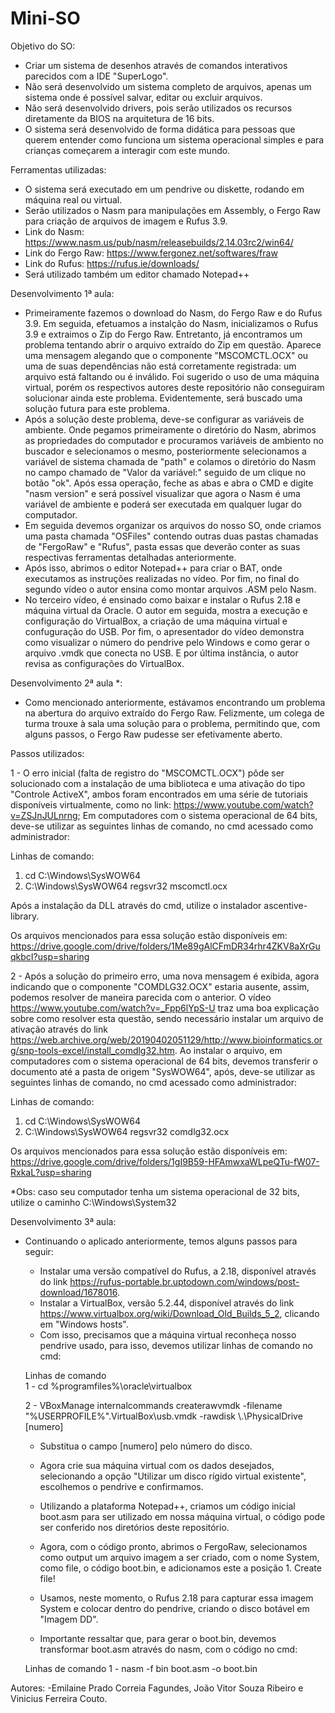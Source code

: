 # Mini-SO

Objetivo do SO: 
  - Criar um sistema de desenhos através de comandos interativos parecidos com a IDE "SuperLogo".
  - Não será desenvolvido um sistema completo de arquivos, apenas um sistema onde é possível salvar, editar ou excluir arquivos.
  - Não será desenvolvido drivers, pois serão utilizados os recursos diretamente da BIOS na arquitetura de 16 bits.
  - O sistema será desenvolvido de forma didática para pessoas que querem entender como funciona um sistema operacional simples e para crianças começarem a interagir com este mundo.

Ferramentas utilizadas:
  - O sistema será executado em um pendrive ou diskette, rodando em máquina real ou virtual.
  - Serão utilizados o Nasm para manipulações em Assembly, o Fergo Raw para criação de arquivos de imagem e Rufus 3.9.
  - Link do Nasm: https://www.nasm.us/pub/nasm/releasebuilds/2.14.03rc2/win64/
  - Link do Fergo Raw: https://www.fergonez.net/softwares/fraw
  - Link do Rufus: https://rufus.ie/downloads/
  - Será utilizado também um editor chamado Notepad++

Desenvolvimento 1ª aula:
  - Primeiramente fazemos o download do Nasm, do Fergo Raw e do Rufus 3.9. Em seguida, efetuamos a instalção do Nasm, inicializamos o Rufus 3.9 e extraimos o Zip do Fergo Raw. Entretanto, já encontramos um problema tentando abrir o arquivo extraído do Zip em questão. Aparece uma mensagem alegando que o componente "MSCOMCTL.OCX" ou uma de suas dependências não está corretamente registrada: um arquivo está faltando ou é inválido. Foi sugerido o uso de uma máquina virtual, porém os respectivos autores deste repositório não conseguiram solucionar ainda este problema. Evidentemente, será buscado uma solução futura para este problema.
  - Após a solução deste problema, deve-se configurar as variáveis de ambiente. Onde pegamos primeiramente o diretório do Nasm, abrimos as propriedades do computador e procuramos variáveis de ambiento no buscador e selecionamos o mesmo, posteriormente selecionamos a variável de sistema chamada de "path" e colamos o diretório do Nasm no campo chamado de "Valor da variável:" seguido de um clique no botão "ok". Após essa operação, feche as abas e abra o CMD e digite "nasm version" e será possível visualizar que agora o Nasm é uma variável de ambiente e poderá ser executada em qualquer lugar do computador.
  - Em seguida devemos organizar os arquivos do nosso SO, onde criamos uma pasta chamada "OSFiles" contendo outras duas pastas chamadas de "FergoRaw" e "Rufus", pasta essas que deverão conter as suas respectivas ferramentas detalhadas anteriormente.
  - Após isso, abrimos o editor Notepad++ para criar o BAT, onde executamos as instruções realizadas no vídeo. Por fim, no final do segundo vídeo o autor ensina como montar arquivos .ASM pelo Nasm.
  - No terceiro vídeo, é ensinado como baixar e instalar o Rufus 2.18 e máquina virtual da Oracle. O autor em seguida, mostra a execução e configuração do VirtualBox, a criação de uma máquina virtual e confuguração do USB. Por fim, o apresentador do vídeo demonstra como visualizar o número do pendrive pelo Windows e como gerar o arquivo .vmdk que conecta no USB. E por última instância, o autor revisa as configurações do VirtualBox.

Desenvolvimento 2ª aula *:

  - Como mencionado anteriormente, estávamos encontrando um problema na abertura do arquivo extraído do Fergo Raw. Felizmente, um colega de turma trouxe à sala uma solução para o problema, permitindo que, com alguns passos, o Fergo Raw pudesse ser efetivamente aberto.

  Passos utilizados:

  1 - O erro inicial (falta de registro do "MSCOMCTL.OCX") pôde ser solucionado com a instalação de uma biblioteca e uma ativação do tipo "Controle ActiveX", ambos foram       encontrados em uma série de tutoriais disponíveis virtualmente, como no link: https://www.youtube.com/watch?v=ZSJnJULnrng; Em computadores com o sistema operacional de 64 bits, deve-se utilizar as seguintes linhas de comando, no cmd acessado como administrador:
 
  Linhas de comando:
  1. cd C:\Windows\SysWOW64
  2. C:\Windows\SysWOW64 regsvr32 mscomctl.ocx

  Após a instalação da DLL através do cmd, utilize o instalador ascentive-library.

  Os arquivos mencionados para essa solução estão disponíveis em: https://drive.google.com/drive/folders/1Me89gAlCFmDR34rhr4ZKV8aXrGuqkbcI?usp=sharing

  2 - Após a solução do primeiro erro, uma nova mensagem é exibida, agora indicando que o componente "COMDLG32.OCX" estaria ausente, assim, podemos resolver de maneira parecida com o anterior. O vídeo https://www.youtube.com/watch?v=_Fpp6lYpS-U traz uma boa explicação sobre como resolver esta questão, sendo necessário instalar um arquivo de ativação através do link https://web.archive.org/web/20190402051129/http://www.bioinformatics.org/snp-tools-excel/install_comdlg32.htm. Ao instalar o arquivo, em computadores com o sistema operacional de 64 bits, devemos transferir o documento até a pasta de origem "SysWOW64", após, deve-se utilizar as seguintes linhas de comando, no cmd acessado como administrador:

  Linhas de comando:
  1. cd C:\Windows\SysWOW64
  2. C:\Windows\SysWOW64 regsvr32 comdlg32.ocx

  Os arquivos mencionados para essa solução estão disponíveis em: https://drive.google.com/drive/folders/1gI9B59-HFAmwxaWLpeQTu-fW07-RxkaL?usp=sharing

*Obs: caso seu computador tenha um sistema operacional de 32 bits, utilize o caminho C:\Windows\System32

Desenvolvimento 3ª aula:
  - Continuando o aplicado anteriormente, temos alguns passos para seguir:
     - Instalar uma versão compatível do Rufus, a 2.18, disponível através do link https://rufus-portable.br.uptodown.com/windows/post-download/1678016. 
     - Instalar a VirtualBox, versão 5.2.44, disponível através do link https://www.virtualbox.org/wiki/Download_Old_Builds_5_2, clicando em "Windows hosts".
     - Com isso, precisamos que a máquina virtual reconheça nosso pendrive usado, para isso, devemos utilizar linhas de comando no cmd:
    
      Linhas de comando    
      1 - cd %programfiles%\oracle\virtualbox
    
      2 - VBoxManage internalcommands createrawvmdk -filename "%USERPROFILE%"\.VirtualBox\usb.vmdk -rawdisk \\.\PhysicalDrive [numero]

    - Substitua o campo [numero] pelo número do disco.
    - Agora crie sua máquina virtual com os dados desejados, selecionando a opção "Utilizar um disco rígido virtual existente", escolhemos o pendrive e confirmamos.
    - Utilizando a plataforma Notepad++, criamos um código inicial boot.asm para ser utilizado em nossa máquina virtual, o código pode ser conferido nos diretórios deste repositório.
    - Agora, com o código pronto, abrimos o FergoRaw, selecionamos como output um arquivo imagem a ser criado, com o nome System, como file, o código boot.bin, e adicionamos este a posição 1. Create file!
    - Usamos, neste momento, o Rufus 2.18 para capturar essa imagem System e colocar dentro do pendrive, criando o disco botável em "Imagem DD".
      
    - Importante ressaltar que, para gerar o boot.bin, devemos transformar boot.asm através do nasm, com o código no cmd:

    Linhas de comando
    1 - nasm -f bin boot.asm -o boot.bin

Autores:
  -Emilaine Prado Correia Fagundes, João Vitor Souza Ribeiro e Vinicius Ferreira Couto.
